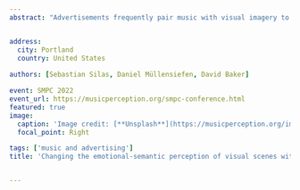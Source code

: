 ```yaml
---
abstract: "Advertisements frequently pair music with visual imagery to convey information about brand value or identity (Allan, 2008). Whilst such pairings have been investigated in film music research (Cohen, 2014), they have received less attention in advertising research. Dual-process models of decision-making, which posit both implicit and explicit channels for processing incoming cognitive information, are important to consider. Hence, we aimed to build a new quantitative testing procedure to determine the effects of music on the evaluation of short visual stimuli and investigated: a) to what degree music is able to alter the semantic content of visual scenes and b) the magnitude of differences between explicit and implicit semantic ratings of visual-music pairings. Across three experiments (N = 2,642, N = 1,554, N = 251), participants rated the semantic content of short videos paired with audio stimuli taken from two corpora of professionally produced audio assets (1. Brand anthems, ~30s; 2. Audio logos, ~5s). Results indicate that, overall, visual information dominates audio information in the interpretation of visual scenes. However, using variance component analysis and generalization theory (Brennan, 2001), we demonstrate how, through item selection, subsets of videos can be used to form a test with high internal generalizability (equivalent alpha reliability = .95) and sensitivity (i.e. audio explaining between 20.49% and 36.68% of variance in ratings of 14 emotional-semantic attributes). The ratings of audio branding assets from our new implicit test correlate substantially with traditional explicit ratings of the same audio assets, but correlations vary considerably by attribute (r = .16 - .74). We discuss a) our robust modeling of the influence of music on visual scenes based on substantial empirical evidence, b) our novel approach for testing the emotional-semantic content of music in audio branding contexts using an implicit assessment procedure and c) the differences between implicit  and explicit assessments of music."


address:
  city: Portland
  country: United States
  
authors: [Sebastian Silas, Daniel Müllensiefen, David Baker]

event: SMPC 2022
event_url: https://musicperception.org/smpc-conference.html
featured: true
image:
  caption: 'Image credit: [**Unsplash**](https://musicperception.org/img/mainslideshow/photo2.jpg)'
  focal_point: Right

tags: ['music and advertising']
title: 'Changing the emotional-semantic perception of visual scenes with music: A large-scale investigation into the effects of audio branding.'


---
```

